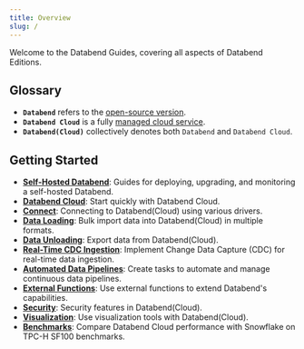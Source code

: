 ```yaml
---
title: Overview
slug: /
---
```


Welcome to the Databend Guides, covering all aspects of Databend Editions.

## Glossary

- **`Databend`** refers to the [open-source version](https://github.com/datafuselabs/databend).
- **`Databend Cloud`** is a fully [managed cloud service](https://databend.com).
- **`Databend(Cloud)`** collectively denotes both `Databend` and `Databend Cloud`.

## Getting Started

- **[Self-Hosted Databend](../10-deploy/index.md)**: Guides for deploying, upgrading, and monitoring a self-hosted Databend.
- **[Databend Cloud](../20-cloud/index.md)**: Start quickly with Databend Cloud.
- **[Connect](../30-sql-clients/index.md)**: Connecting to Databend(Cloud) using various drivers.
- **[Data Loading](../40-load-data/index.md)**: Bulk import data into Databend(Cloud) in multiple formats.
- **[Data Unloading](../50-unload-data/index.md)**: Export data from Databend(Cloud).
- **[Real-Time CDC Ingestion](../40-load-data/05-continuous-data-pipelines/01-stream.md)**: Implement Change Data Capture (CDC) for real-time data ingestion.
- **[Automated Data Pipelines](../40-load-data/05-continuous-data-pipelines/02-task.md)**: Create tasks to automate and manage continuous data pipelines.
- **[External Functions](../54-query/04-external-function.md)**: Use external functions to extend Databend's capabilities.
- **[Security](../56-security/index.md)**: Security features in Databend(Cloud).
- **[Visualization](../31-visualize/index.md)**: Use visualization tools with Databend(Cloud).
- **[Benchmarks](../80-benchmark/index.md)**: Compare Databend Cloud performance with Snowflake on TPC-H SF100 benchmarks.
